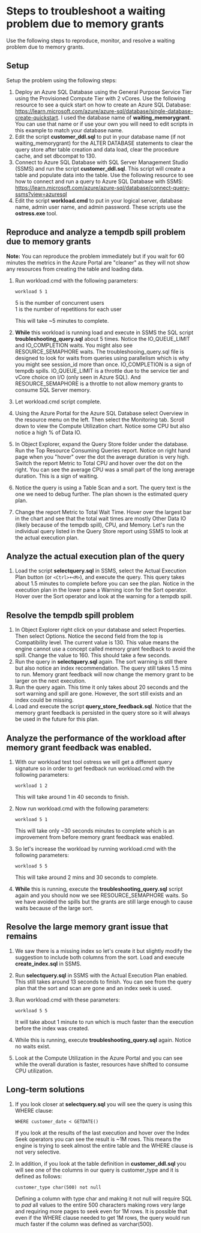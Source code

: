 # Steps to troubleshoot a waiting problem due to memory grants

Use the following steps to reproduce, monitor, and resolve a waiting problem due to memory grants.

## Setup

Setup the problem using the following steps:

1. Deploy an Azure SQL Database using the General Purpose Service Tier using the Provisioned Compute Tier with 2 vCores. Use the following resource to see a quick start on how to create an Azure SQL Database: <https://learn.microsoft.com/azure/azure-sql/database/single-database-create-quickstart>. I used the database name of **waiting_memorygrant**. You can use that name or if use your own you will need to edit scripts in this example to match your database name.
1. Edit the script **customer_ddl.sql** to put in your database name (if not waiting_memorygrant) for the ALTER DATABASE statements to clear the query store after table creation and data load, clear the procedure cache, and set dbcompat to 130.
1. Connect to Azure SQL Database with SQL Server Management Studio (SSMS) and run the script **customer_ddl.sql**. This script will create a table and populate data into the table. Use the following resource to see how to connect and run a query to Azure SQL Database with SSMS: <https://learn.microsoft.com/azure/azure-sql/database/connect-query-ssms?view=azuresql>
1. Edit the script **workload.cmd** to put in your logical server, database name, admin user name, and admin password. These scripts use the **ostress.exe** tool.

## Reproduce and analyze a tempdb spill problem due to memory grants

**Note:** You can reproduce the problem immediately but if you wait for 60 minutes the metrics in the Azure Portal are "cleaner" as they will not show any resources from creating the table and loading data.

1. Run workload.cmd with the following parameters:

    `workload 5 1`

    5 is the number of concurrent users<br>
    1 is the number of repetitions for each user

    This will take ~5 minutes to complete.

1. **While** this workload is running load and execute in SSMS the SQL script **troubleshooting_query.sql** about 5 times. Notice the IO_QUEUE_LIMIT and IO_COMPLETION waits. You might also see RESOURCE_SEMAPHORE waits. The troubleshooing_query.sql file is designed to look for waits from queries using parallelism which is why you might see session_id more than once. IO_COMPLETION is a sign of tempdb spills. IO_QUEUE_LIMIT is a throttle due to the service tier and vCore choice on I/O (only seen in Azure SQL). And RESOURCE_SEMAPHORE is a throttle to not allow memory grants to consume SQL Server memory.
1. Let workload.cmd script complete.
1. Using the Azure Portal for the Azure SQL Database select Overview in the resource menu on the left. Then select the Monitoring tab. Scroll down to view the Compute Utilization chart. Notice some CPU but also notice a high % of Data IO.
1. In Object Explorer, expand the Query Store folder under the database. Run the Top Resource Consuming Queries report. Notice on right hand page when you "hover" over the dot the average duration is very high. Switch the report Metric to Total CPU and hover over the dot on the right. You can see the average CPU was a small part of the long average duration. This is a sign of waiting.
1. Notice the query is using a Table Scan and a sort. The query text is the one we need to debug further. The plan shown is the estimated query plan.
1. Change the report Metric to Total Wait Time. Hover over the largest bar in the chart and see that the total wait times are mostly Other Data IO (likely because of the tempdb spill), CPU, and Memory. Let's run the individual query listed in the Query Store report using SSMS to look at the actual execution plan.

## Analyze the actual execution plan of the query

1. Load the script **selectquery.sql** in SSMS, select the Actual Execution Plan button (or `<Ctrl>+<M>`), and execute the query. This query takes about 1.5 minutes to complete before you can see the plan. Notice in the execution plan in the lower pane a Warning icon for the Sort operator. Hover over the Sort operator and look at the warning for a tempdb spill.

## Resolve the tempdb spill problem

1. In Object Explorer right click on your database and select Properties. Then select Options. Notice the second field from the top is Compatibility level. The current value is 130. This value means the engine cannot use a concept called memory grant feedback to avoid the spill. Change the value to 160. This should take a few seconds.
1. Run the query in **selectquery.sql** again. The sort warning is still there but also notice an index recommendation. The query still takes 1.5 mins to run. Memory grant feedback will now change the memory grant to be larger on the next execution.
1. Run the query again. This time it only takes about 20 seconds and the sort warning and spill are gone. However, the sort still exists and an index could be missing.
1. Load and execute the script **query_store_feedback.sql**. Notice that the memory grant feedback is persisted in the query store so it will always be used in the future for this plan.

## Analyze the performance of the workload after memory grant feedback was enabled.

1. With our workload test tool ostress we will get a different query signature so in order to get feedback run workload.cmd with the following parameters:

   `workload 1 2`
    
    This will take around 1 in 40 seconds to finish.

1. Now run workload.cmd with the following parameters:

    `workload 5 1`
 
    This will take only ~30 seconds minutes to complete which is an improvement from before memory grant feedback was enabled. 

1. So let's increase the workload by running workload.cmd with the following parameters:

    `workload 5 5`

    This will take around 2 mins and 30 seconds to complete.

1. **While** this is running, execute the **troubleshooting_query.sql** script again and you should now we see RESOURCE_SEMAPHORE waits. So we have avoided the spills but the grants are still large enough to cause waits because of the large sort.

## Resolve the large memory grant issue that remains

1. We saw there is a missing index so let's create it but slightly modify the suggestion to include both columns from the sort. Load and execute **create_index.sql** in SSMS.
1. Run **selectquery.sql** in SSMS with the Actual Execution Plan enabled. This still takes around 13 seconds to finish. You can see from the query plan that the sort and scan are gone and an index seek is used.
1. Run workload.cmd with these parameters:

    `workload 5 5`

    It will take about 1 minute to run which is much faster than the execution before the index was created.

1. While this is running, execute **troubleshooting_query.sql** again. Notice no waits exist.
1. Look at the Compute Utilization in the Azure Portal and you can see while the overall duration is faster, resources have shifted to consume CPU utilization.

## Long-term solutions

1. If you look closer at **selectquery.sql** you will see the query is using this WHERE clause:

    `WHERE customer_date < GETDATE()`

    If you look at the results of the last execution and hover over the Index Seek operators you can see the result is ~1M rows. This means the engine is trying to seek almost the entire table and the WHERE clause is not very selective.
1. In addition, if you look at the table definition in **customer_ddl.sql** you will see one of the columns in our query is customer_type and it is defined as follows:

    `customer_type char(500) not null`

    Defining a column with type char and making it not null will require SQL to *pad* all values to the entire 500 characters making rows very large and requiring more pages to seek even for 1M rows. It is possible that even if the WHERE clause needed to get 1M rows, the query would run much faster if the column was defined as varchar(500).